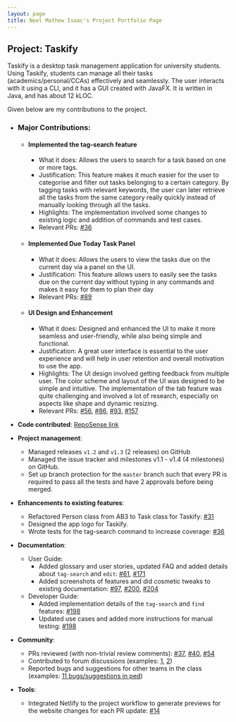 ```yaml
---
layout: page
title: Noel Mathew Isaac's Project Portfolio Page
---
```


## Project: Taskify

Taskify is a desktop task management application for university students. Using Taskify, students can
manage all their tasks (academics/personal/CCAs) effectively and seamlessly. The user interacts with it using a CLI,
and it has a GUI created with JavaFX. It is written in Java, and has about 12 kLOC.

Given below are my contributions to the project.

* ### Major Contributions:
    * #### Implemented the tag-search feature
        * What it does: Allows the users to search for a task based on one or more tags.
        * Justification: This feature makes it much easier for the user to categorise and filter out tasks belonging to a
          certain category. By tagging tasks with relevant keywords, the user can later retrieve all the tasks from 
          the same
          category really quickly instead of manually looking through all the tasks.
        * Highlights: The implementation involved some changes to existing logic and addition of commands and test 
          cases.
        * Relevant PRs: [\#36](https://github.com/AY2021S2-CS2103T-W14-4/tp/pull/36)

   * #### Implemented Due Today Task Panel
       * What it does: Allows the users to view the tasks due on the current day via a panel on the UI.
       * Justification: This feature allows users to easily see the tasks due on the current day without typing in 
         any commands and makes it easy for them to plan their day
       * Relevant PRs: [\#89](https://github.com/AY2021S2-CS2103T-W14-4/tp/pull/89)
      
    * #### UI Design and Enhancement
      * What it does: Designed and enhanced the UI to make it more seamless and user-friendly, while also being 
        simple and functional.
      * Justification: A great user interface is essential to the user experience and will help in user retention 
        and overall motivation to use the app.
      * Highlights: The UI design involved getting feedback from multiple user. The color scheme and layout of the 
        UI was designed to be simple and intuitive. The implementation of the tab feature was quite challenging and 
        involved a lot of research, especially on aspects like shape and dynamic resizing.
      * Relevant PRs: [\#56](https://github.com/AY2021S2-CS2103T-W14-4/tp/pull/56), 
        [\#86](https://github.com/AY2021S2-CS2103T-W14-4/tp/pull/86), 
        [\#93](https://github.com/AY2021S2-CS2103T-W14-4/tp/pull/93),
        [\#157](https://github.com/AY2021S2-CS2103T-W14-4/tp/pull/157)
        
        
* **Code contributed**: [RepoSense link](https://nus-cs2103-ay2021s2.github.io/tp-dashboard/?search=noelmathewisaac&sort=groupTitle&sortWithin=title&since=2021-02-19&timeframe=commit&mergegroup=&groupSelect=groupByRepos&breakdown=false)

* **Project management**:
    * Managed releases `v1.2` and `v1.3` (2 releases) on GitHub
    * Managed the issue tracker and milestones v1.1 - v1.4 (4 milestones) on GitHub.
    * Set up branch protection for the `master` branch such that every PR is required to 
      pass all the tests and have 2 approvals before being merged.

* **Enhancements to existing features**:
    * Refactored Person class from AB3 to Task class for Taskify:
      [\#31](https://github.com/AY2021S2-CS2103T-W14-4/tp/pull/31)
    * Designed the app logo for Taskify.
    * Wrote tests for the tag-search command to increase coverage: 
      [\#36](https://github.com/AY2021S2-CS2103T-W14-4/tp/pull/36)

* **Documentation**:
    * User Guide:
        * Added glossary and user stories, updated FAQ and added details about `tag-search` and `edit`:
          [\#61](https://github.com/AY2021S2-CS2103T-W14-4/tp/pull/61),
          [\#171](https://github.com/AY2021S2-CS2103T-W14-4/tp/pull/171)
        * Added screenshots of features and did cosmetic tweaks to existing documentation:
          [\#97](https://github.com/AY2021S2-CS2103T-W14-4/tp/pull/97),
          [\#200](https://github.com/AY2021S2-CS2103T-W14-4/tp/pull/200),
          [\#204](https://github.com/AY2021S2-CS2103T-W14-4/tp/pull/204) 
    * Developer Guide:
        * Added implementation details of the `tag-search` and `find` features:
          [\#198](https://github.com/AY2021S2-CS2103T-W14-4/tp/pull/198)
        * Updated use cases and added more instructions for manual testing:
          [\#198](https://github.com/AY2021S2-CS2103T-W14-4/tp/pull/198)

* **Community**:
    * PRs reviewed (with non-trivial review comments): [\#37](https://github.com/AY2021S2-CS2103T-W14-4/tp/pull/37), 
      [\#40](https://github.com/AY2021S2-CS2103T-W14-4/tp/pull/40), [\#54](https://github.com/AY2021S2-CS2103T-W14-4/tp/pull/54)
    * Contributed to forum discussions (examples: [1](https://github.com/nus-cs2103-AY2021S2/forum/issues/135#issuecomment-778904556), [2](https://github.com/nus-cs2103-AY2021S2/forum/issues/58#issuecomment-768852735))
    * Reported bugs and suggestions for other teams in the class (examples: [11 bugs/suggestions in ped](https://github.com/noelmathewisaac/ped/issues))
 

* **Tools**:
    * Integrated Netlify to the project workflow to generate previews for the website changes for each PR update:
      [\#14](https://github.com/AY2021S2-CS2103T-W14-4/tp/pull/14)
